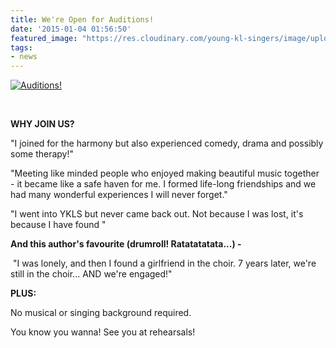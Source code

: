 ```yaml
---
title: We're Open for Auditions!
date: '2015-01-04 01:56:50'
featured_image: "https://res.cloudinary.com/young-kl-singers/image/upload/c_scale,w_800/v1520512464/YKLS_Audition_Illuminations_Group_150824.jpg"
tags:
- news
---
```


[![Auditions!](http://www.youngklsingers.com/wp-content/uploads/2015/01/10390404_10152566666072944_7798718871353046819_n-300x300.jpg)](http://www.youngklsingers.com/wp-content/uploads/2015/01/10390404_10152566666072944_7798718871353046819_n.jpg)

 

**WHY JOIN US?**

"I joined for the harmony but also experienced comedy, drama and possibly some therapy!"

"Meeting like minded people who enjoyed making beautiful music together - it became like a safe haven for me. I formed life-long friendships and we had many wonderful experiences I will never forget."

"I went into YKLS but never came back out. Not because I was lost, it's because I have found "

**And this author's favourite (drumroll! Ratatatatata...) -**

 "I was lonely, and then I found a girlfriend in the choir. 7 years later, we're still in the choir... AND we're engaged!"

**PLUS:**

No musical or singing background required.

You know you wanna! See you at rehearsals!
 
